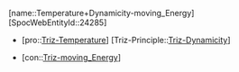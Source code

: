﻿---
type: TrizContradiction
aliases:
- Temperature+Dynamicity-moving_Energy
license: CC BY-SA 4.0
copyright: https://github.com/SpocWeb
IsDeleted: false
IsReadOnly: false
Confidential: public
tags: 
- Triz/Contradiction
---
[name::Temperature+Dynamicity-moving_Energy]
[SpocWebEntityId::24285]
+ [pro::[Triz-Temperature](tech/Triz/Parameter/Triz-Temperature.md)]
[Triz-Principle::[Triz-Dynamicity](tech/Triz/Principle/Triz-Dynamicity.md)]
- [con::[Triz-moving_Energy](tech/Triz/Parameter/Triz-moving_Energy.md)]

